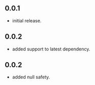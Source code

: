 ## 0.0.1

* initial release.

## 0.0.2

* added support to latest dependency.

## 0.0.2

* added null safety.